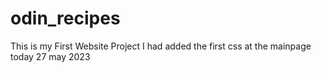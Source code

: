 # odin_recipes
This is my First Website Project
I had added the first css at the mainpage today 27 may 2023

